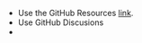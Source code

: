 - Use the GitHub Resources [link](https://github.com/Cyfrin/moccasin-full-course-cu).
- Use GitHub Discusions
- 